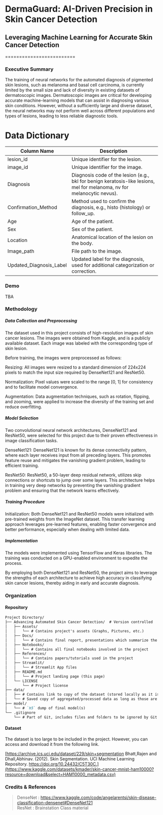 #  DermaGuard: AI-Driven Precision in Skin Cancer Detection
## Leveraging Machine Learning for Accurate Skin Cancer Detection
=========================

### Executive Summary

The training of neural networks for the automated diagnosis of pigmented skin lesions, such as melanoma and basal cell carcinoma, is currently limited by the small size and lack of diversity in existing datasets of dermatoscopic images. Dermatoscopic images are critical for developing accurate machine-learning models that can assist in diagnosing various skin conditions. However, without a sufficiently large and diverse dataset, the neural networks may not perform well across different populations and types of lesions, leading to less reliable diagnostic tools.

# Data Dictionary

| Column Name              | Description                                                                                            |
|--------------------------|--------------------------------------------------------------------------------------------------------|
| lesion_id                | Unique identifier for the lesion.                                                                      |
| image_id                 | Unique identifier for the image.                                                                       |
| Diagnosis                | Diagnosis code of the lesion (e.g., bkl for benign keratosis-like lesions, mel for melanoma, nv for melanocytic nevus). |
| Confirmation_Method      | Method used to confirm the diagnosis, e.g., histo (histology) or follow_up.                            |
| Age                      | Age of the patient.                                                                                    |
| Sex                      | Sex of the patient.                                                                                    |
| Location                 | Anatomical location of the lesion on the body.                                                         |
| Image_path               | File path to the image.                                                                                |
| Updated_Diagnosis_Label  | Updated label for the diagnosis, used for additional categorization or correction.                     |


### Demo
 
 TBA


### Methodology

##### Data Collection and Preprocessing
The dataset used in this project consists of high-resolution images of skin cancer lesions. The images were obtained from Kaggle, and is a publicly available dataset. Each image was labeled with the corresponding type of skin lesion.

Before training, the images were preprocessed as follows:

Resizing: All images were resized to a standard dimension of 224x224 pixels to match the input size required by DenseNet121 and ResNet50.

Normalization: Pixel values were scaled to the range [0, 1] for consistency and to facilitate model convergence.

Augmentation: Data augmentation techniques, such as rotation, flipping, and zooming, were applied to increase the diversity of the training set and reduce overfitting.

##### Model Selection
Two convolutional neural network architectures, DenseNet121 and ResNet50, were selected for this project due to their proven effectiveness in image classification tasks.

DenseNet121: DenseNet121 is known for its dense connectivity pattern, where each layer receives input from all preceding layers. This promotes feature reuse and mitigates the vanishing gradient problem, leading to efficient training.

ResNet50: ResNet50, a 50-layer deep residual network, utilizes skip connections or shortcuts to jump over some layers. This architecture helps in training very deep networks by preventing the vanishing gradient problem and ensuring that the network learns effectively.

##### Training Procedure
Initialization: Both DenseNet121 and ResNet50 models were initialized with pre-trained weights from the ImageNet dataset. This transfer learning approach leverages pre-learned features, enabling faster convergence and better performance, especially when dealing with limited data.

##### Implementation
The models were implemented using TensorFlow and Keras libraries. The training was conducted on a GPU-enabled environment to expedite the process.

By employing both DenseNet121 and ResNet50, the project aims to leverage the strengths of each architecture to achieve high accuracy in classifying skin cancer lesions, thereby aiding in early and accurate diagnosis.

### Organization

#### Repository 
```md
Project Directory/
├── Advancing Automated Skin Cancer Detection/  # Version controlled
│   ├── Assets/
│   │   └── # Contains project's assets (Graphs, Pictures, etc.)
│   ├── Docs/
│   │   └── # Contains final report, presentations which summarize the project
│   ├── Notebooks/
│   │   └── # Contains all final notebooks involved in the project
│   ├── References/
│   │   └── # Contains papers/tutorials used in the project
│   ├── Streamlit/
│   │   └── # Streamlit App files
│   ├── README.md
│   │   └── # Project landing page (this page)
│   └── LICENSE
│       └── # Project license
├── data/
│   ├── # Contains link to copy of the dataset (stored locally as it is over 5GB)
│   └── # Saved copy of aggregated/processed data as long as those are not too large (> 10MB)
├── model/
│   └── # `h5` dump of final model(s)
└── .gitignore
    └── # Part of Git, includes files and folders to be ignored by Git version control
```
#### Dataset

The dataset is too large to be included in the project. However, you can access and download it from the following link.

[https://archive.ics.uci.edu/dataset/229/skin+segmentation
Bhatt,Rajen and Dhall,Abhinav. (2012). Skin Segmentation. UCI Machine Learning Repository. https://doi.org/10.24432/C5T30C.](https://www.kaggle.com/datasets/kmader/skin-cancer-mnist-ham10000?resource=download&select=HAM10000_metadata.csv)

### Credits & References

> DenseNet : https://www.kaggle.com/code/angelarentsi/skin-disease-classification-densenet#DenseNet121  
> ResNet : Brainstation Class material

